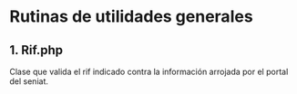 ﻿# Rutinas de utilidades generales

## 1. Rif.php

Clase que valida el rif indicado contra la información arrojada por el portal del seniat.